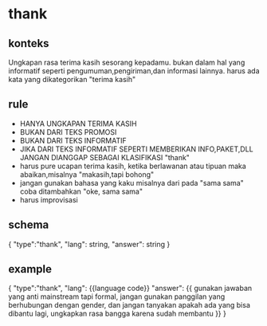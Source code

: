 
# thank
## konteks
Ungkapan rasa terima kasih sesorang kepadamu. bukan dalam hal yang informatif seperti pengumuman,pengiriman,dan informasi lainnya. harus ada kata yang dikategorikan "terima kasih"


## rule
- HANYA UNGKAPAN TERIMA KASIH
- BUKAN DARI TEKS PROMOSI
- BUKAN DARI TEKS INFORMATIF
- JIKA DARI TEKS INFORMATIF SEPERTI MEMBERIKAN INFO,PAKET,DLL JANGAN DIANGGAP SEBAGAI KLASIFIKASI "thank"
- harus pure ucapan terima kasih, ketika berlawanan atau tipuan maka abaikan,misalnya "makasih,tapi bohong"
- jangan gunakan bahasa yang kaku misalnya dari pada "sama sama" coba ditambahkan "oke, sama sama"
- harus improvisasi

## schema
{
  "type":"thank",
  "lang": string,
  "answer": string
}

## example
{
  "type":"thank",
  "lang": {{language code}}
  "answer": {{ gunakan jawaban yang anti mainstream tapi formal,  jangan gunakan panggilan yang berhubungan dengan gender, dan jangan tanyakan apakah ada yang bisa dibantu lagi, ungkapkan rasa bangga karena sudah membantu }}
}
